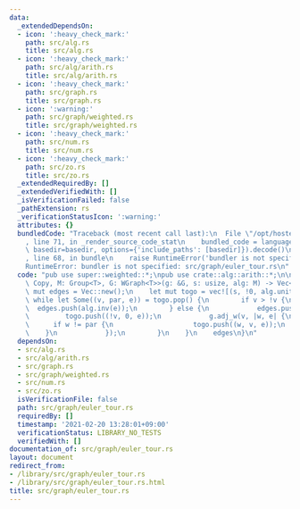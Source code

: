 ```yaml
---
data:
  _extendedDependsOn:
  - icon: ':heavy_check_mark:'
    path: src/alg.rs
    title: src/alg.rs
  - icon: ':heavy_check_mark:'
    path: src/alg/arith.rs
    title: src/alg/arith.rs
  - icon: ':heavy_check_mark:'
    path: src/graph.rs
    title: src/graph.rs
  - icon: ':warning:'
    path: src/graph/weighted.rs
    title: src/graph/weighted.rs
  - icon: ':heavy_check_mark:'
    path: src/num.rs
    title: src/num.rs
  - icon: ':heavy_check_mark:'
    path: src/zo.rs
    title: src/zo.rs
  _extendedRequiredBy: []
  _extendedVerifiedWith: []
  _isVerificationFailed: false
  _pathExtension: rs
  _verificationStatusIcon: ':warning:'
  attributes: {}
  bundledCode: "Traceback (most recent call last):\n  File \"/opt/hostedtoolcache/Python/3.9.1/x64/lib/python3.9/site-packages/onlinejudge_verify/documentation/build.py\"\
    , line 71, in _render_source_code_stat\n    bundled_code = language.bundle(stat.path,\
    \ basedir=basedir, options={'include_paths': [basedir]}).decode()\n  File \"/opt/hostedtoolcache/Python/3.9.1/x64/lib/python3.9/site-packages/onlinejudge_verify/languages/user_defined.py\"\
    , line 68, in bundle\n    raise RuntimeError('bundler is not specified: {}'.format(path.as_posix()))\n\
    RuntimeError: bundler is not specified: src/graph/euler_tour.rs\n"
  code: "pub use super::weighted::*;\npub use crate::alg::arith::*;\n\npub fn euler_tour<T:\
    \ Copy, M: Group<T>, G: WGraph<T>>(g: &G, s: usize, alg: M) -> Vec<T> {\n    let\
    \ mut edges = Vec::new();\n    let mut togo = vec![(s, !0, alg.unit())];\n   \
    \ while let Some((v, par, e)) = togo.pop() {\n        if v > !v {\n          \
    \  edges.push(alg.inv(e));\n        } else {\n            edges.push(e);\n   \
    \         togo.push((!v, 0, e));\n            g.adj_w(v, |w, e| {\n          \
    \      if w != par {\n                    togo.push((w, v, e));\n            \
    \    }\n            });\n        }\n    }\n    edges\n}\n"
  dependsOn:
  - src/alg.rs
  - src/alg/arith.rs
  - src/graph.rs
  - src/graph/weighted.rs
  - src/num.rs
  - src/zo.rs
  isVerificationFile: false
  path: src/graph/euler_tour.rs
  requiredBy: []
  timestamp: '2021-02-20 13:28:01+09:00'
  verificationStatus: LIBRARY_NO_TESTS
  verifiedWith: []
documentation_of: src/graph/euler_tour.rs
layout: document
redirect_from:
- /library/src/graph/euler_tour.rs
- /library/src/graph/euler_tour.rs.html
title: src/graph/euler_tour.rs
---
```

